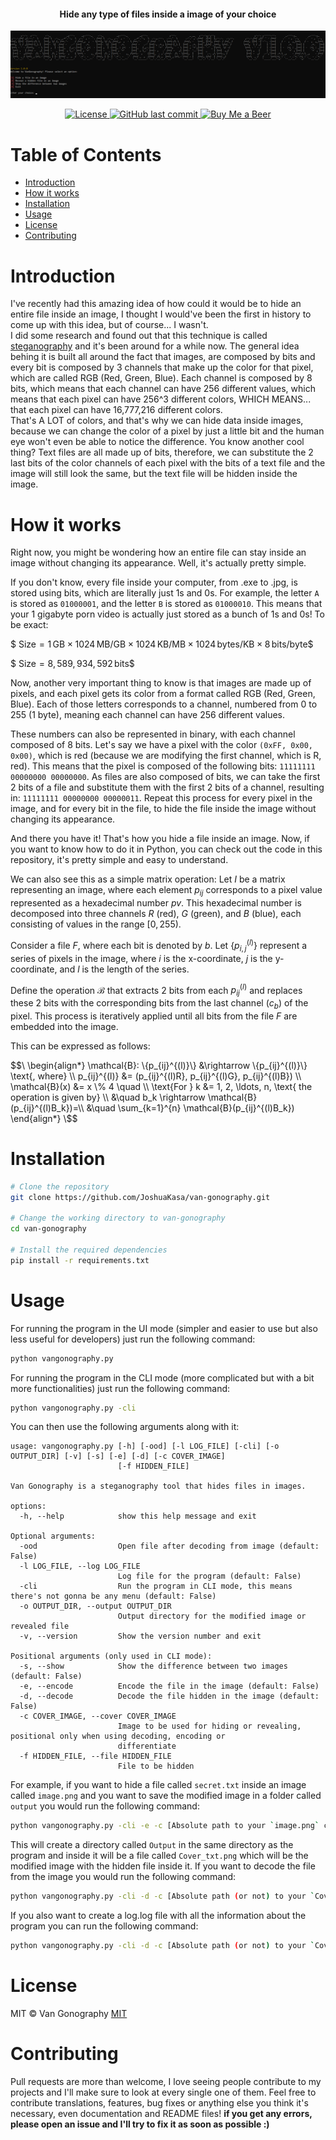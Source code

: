 #### <p align="center">Hide any type of files inside a image of your choice</p>

![Terminal image](img/Terminal.png)

<p align="center">
  <a href="LICENSE">
    <img src="https://img.shields.io/badge/License-MIT-blue.svg" alt="License">
  </a>
  <a href="https://github.com/JoshuaKasa/van-gonography/commits/master">
    <img src="https://img.shields.io/github/last-commit/JoshuaKasa/van-gonography.svg" alt="GitHub last commit">
  </a>
  <a href="https://www.buymeacoffee.com/yourbestfriendjoshua">
    <img src="https://img.shields.io/badge/Buy%20Me%20a-Beer-yellow.svg" alt="Buy Me a Beer">
  </a>
</p>


# Table of Contents

- [Introduction](#introduction)
- [How it works](#how-it-works)
- [Installation](#installation)
- [Usage](#usage)
- [License](#license)
- [Contributing](#contributing)

# Introduction

I've recently had this amazing idea of how could it would be to hide an entire file inside an image, I thought I would've been the first in history to come up with this idea, but of course... I wasn't. <br>
I did some research and found out that this technique is called [steganography](https://en.wikipedia.org/wiki/Steganography) and it's been around for a while now. The general idea behing it is built all around the fact that images, are composed by bits and every bit is composed by 3 channels that make up the color for that pixel, which are called RGB (Red, Green, Blue). Each channel is composed by 8 bits, which means that each channel can have 256 different values, which means that each pixel can have 256^3 different colors, WHICH MEANS... that each pixel can have 16,777,216 different colors. <br>
That's A LOT of colors, and that's why we can hide data inside images, because we can change the color of a pixel by just a little bit and the human eye won't even be able to notice the difference. You know another cool thing? Text files are all made up of bits, therefore, we can substitute the 2 last bits of the color channels of each pixel with the bits of a text file and the image will still look the same, but the text file will be hidden inside the image. 

# How it works

Right now, you might be wondering how an entire file can stay inside an image without changing its appearance. Well, it's actually pretty simple.

If you don't know, every file inside your computer, from .exe to .jpg, is stored using bits, which are literally just 1s and 0s. For example, the letter `A` is stored as `01000001`, and the letter `B` is stored as `01000010`. This means that your 1 gigabyte porn video is actually just stored as a bunch of 1s and 0s! To be exact:

$$\ \text{Size} = 1 \, \text{GB} \times 1024 \, \text{MB/GB} \times 1024 \, \text{KB/MB} \times 1024 \, \text{bytes/KB} \times 8 \, \text{bits/byte} \$$

$$\ \text{Size} = 8,589,934,592 \, \text{bits} \$$

Now, another very important thing to know is that images are made up of pixels, and each pixel gets its color from a format called RGB (Red, Green, Blue). Each of those letters corresponds to a channel, numbered from 0 to 255 (1 byte), meaning each channel can have 256 different values.

These numbers can also be represented in binary, with each channel composed of 8 bits. Let's say we have a pixel with the color `(0xFF, 0x00, 0x00)`, which is red (because we are modifying the first channel, which is R, red). This means that the pixel is composed of the following bits: `11111111 00000000 00000000`. As files are also composed of bits, we can take the first 2 bits of a file and substitute them with the first 2 bits of a channel, resulting in: `11111111 00000000 00000011`. Repeat this process for every pixel in the image, and for every bit in the file, to hide the file inside the image without changing its appearance.

And there you have it! That's how you hide a file inside an image. Now, if you want to know how to do it in Python, you can check out the code in this repository, it's pretty simple and easy to understand.

We can also see this as a simple matrix operation:
Let $I$ be a matrix representing an image, where each element $p_{ij}$ corresponds to a pixel value represented as a hexadecimal number $pv$. This hexadecimal number is decomposed into three channels $R$ (red), $G$ (green), and $B$ (blue), each consisting of values in the range $[0, 255)$.

Consider a file $F$, where each bit is denoted by $b$. Let $\{p_{i,j}^{(l)}\}$ represent a series of pixels in the image, where $i$ is the x-coordinate, $j$ is the y-coordinate, and $l$ is the length of the series.

Define the operation $\mathcal{B}$ that extracts 2 bits from each $p_{ij}^{(l)}$ and replaces these 2 bits with the corresponding bits from the last channel ($c_b$) of the pixel. This process is iteratively applied until all bits from the file $F$ are embedded into the image.

This can be expressed as follows:

$$\
\begin{align*}
\mathcal{B}: \{p_{ij}^{(l)}\} &\rightarrow \{p_{ij}^{(l)}\} \text{, where} \\
p_{ij}^{(l)} &= (p_{ij}^{(l)R}, p_{ij}^{(l)G}, p_{ij}^{(l)B}) \\
\mathcal{B}(x) &= x \% 4 \quad \\
\text{For } k &= 1, 2, \ldots, n, \text{ the operation is given by} \\
&\quad b_k \rightarrow \mathcal{B}(p_{ij}^{(l)B_k})=\\
&\quad \sum_{k=1}^{n} \mathcal{B}(p_{ij}^{(l)B_k})
\end{align*}
\$$

# Installation

```bash
# Clone the repository
git clone https://github.com/JoshuaKasa/van-gonography.git

# Change the working directory to van-gonography
cd van-gonography

# Install the required dependencies
pip install -r requirements.txt
```

# Usage

For running the program in the UI mode (simpler and easier to use but also less useful for developers) just run the following command:

```bash
python vangonography.py
```

For running the program in the CLI mode (more complicated but with a bit more functionalities) just run the following command:
```bash
python vangonography.py -cli
```
You can then use the following arguments along with it:
```console
usage: vangonography.py [-h] [-ood] [-l LOG_FILE] [-cli] [-o OUTPUT_DIR] [-v] [-s] [-e] [-d] [-c COVER_IMAGE]
                        [-f HIDDEN_FILE]

Van Gonography is a steganography tool that hides files in images.

options:
  -h, --help            show this help message and exit

Optional arguments:
  -ood                  Open file after decoding from image (default: False)
  -l LOG_FILE, --log LOG_FILE
                        Log file for the program (default: False)
  -cli                  Run the program in CLI mode, this means there's not gonna be any menu (default: False)
  -o OUTPUT_DIR, --output OUTPUT_DIR
                        Output directory for the modified image or revealed file
  -v, --version         Show the version number and exit

Positional arguments (only used in CLI mode):
  -s, --show            Show the difference between two images (default: False)
  -e, --encode          Encode the file in the image (default: False)
  -d, --decode          Decode the file hidden in the image (default: False)
  -c COVER_IMAGE, --cover COVER_IMAGE
                        Image to be used for hiding or revealing, positional only when using decoding, encoding or
                        differentiate
  -f HIDDEN_FILE, --file HIDDEN_FILE
                        File to be hidden
```
For example, if you want to hide a file called `secret.txt` inside an image called `image.png` and you want to save the modified image in a folder called `output` you would run the following command:
```bash
python vangonography.py -cli -e -c [Absolute path to your `image.png` cover image] -f [Absolute path to your `secret.txt` file] -o Output
```
This will create a directory called `Output` in the same directory as the program and inside it will be a file called `Cover_txt.png` which will be the modified image with the hidden file inside it. If you want to decode the file from the image you would run the following command:
```bash
python vangonography.py -cli -d -c [Absolute path (or not) to your `Cover_txt.png` cover image] -o Output
```
If you also want to create a log.log file with all the information about the program you can run the following command:
```bash
python vangonography.py -cli -d -c [Absolute path (or not) to your `Cover_txt.png` cover image] -o Output -l
```

# License

MIT © Van Gonography
[MIT](LICENSE)

# Contributing

Pull requests are more than welcome, I love seeing people contribute to my projects and I'll make sure to look at every single one of them. Feel free to contribute translations, features, bug fixes or anything else you think it's necessary, even documentation and README files!
**if you get any errors, please open an issue and I'll try to fix it as soon as possible :<wbr>)**